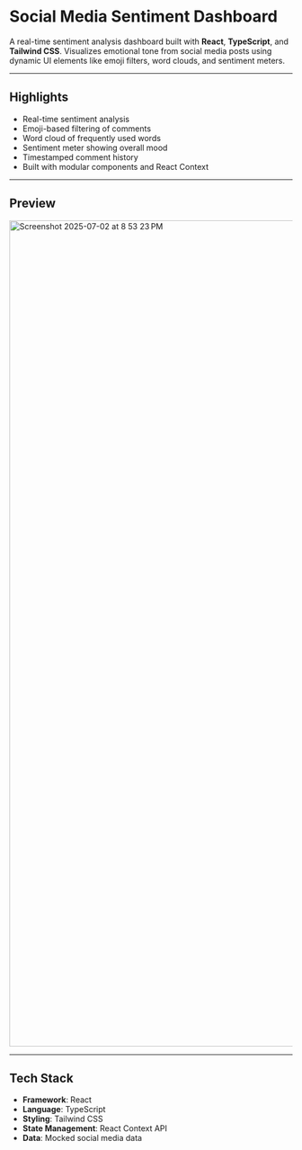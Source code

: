 # Social Media Sentiment Dashboard

A real-time sentiment analysis dashboard built with **React**, **TypeScript**, and **Tailwind CSS**. Visualizes emotional tone from social media posts using dynamic UI elements like emoji filters, word clouds, and sentiment meters.

---

## Highlights

- Real-time sentiment analysis
- Emoji-based filtering of comments
- Word cloud of frequently used words
- Sentiment meter showing overall mood
- Timestamped comment history
- Built with modular components and React Context

---

## Preview

<img width="1470" alt="Screenshot 2025-07-02 at 8 53 23 PM" src="https://github.com/user-attachments/assets/c9a6d178-f3ef-4719-9a27-b7010fb7a1f1" />

---

## Tech Stack

- **Framework**: React
- **Language**: TypeScript
- **Styling**: Tailwind CSS
- **State Management**: React Context API
- **Data**: Mocked social media data

